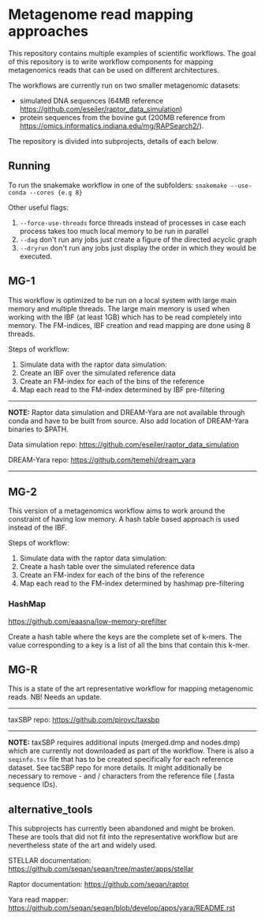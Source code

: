 # Metagenome read mapping approaches

This repository contains multiple examples of scientific workflows. The goal of this repository is to write workflow components for mapping metagenomics reads that can be used on different architectures. 

The workflows are currently run on two smaller metagenomic datasets:
* simulated DNA sequences (64MB reference https://github.com/eseiler/raptor_data_simulation)
* protein sequences from the bovine gut (200MB reference from https://omics.informatics.indiana.edu/mg/RAPSearch2/).

The repository is divided into subprojects, details of each below.

## Running

To run the snakemake workflow in one of the subfolders:
`snakemake --use-conda --cores {e.g 8}`

Other useful flags:
1. `--force-use-threads` force threads instead of processes in case each process takes too much local memory to be run in parallel 
2. `--dag` don't run any jobs just create a figure of the directed acyclic graph
3. `--dryrun` don't run any jobs just display the order in which they would be executed.

## MG-1

This workflow is optimized to be run on a local system with large main memory and multiple threads. The large main memory is used when working with the IBF (at least 1GB) which has to be read completely into memory. The FM-indices, IBF creation and read mapping are done using 8 threads. 


Steps of workflow:
1. Simulate data with the raptor data simulation:
2. Create an IBF over the simulated reference data
3. Create an FM-index for each of the bins of the reference
4. Map each read to the FM-index determined by IBF pre-filtering

---

**NOTE:** Raptor data simulation and DREAM-Yara are not available through conda and have to be built from source. Also add location of DREAM-Yara binaries to $PATH.

Data simulation repo:
https://github.com/eseiler/raptor_data_simulation

DREAM-Yara repo:
https://github.com/temehi/dream_yara

---

## MG-2

This version of a metagenomics workflow aims to work around the constraint of having low memory. A hash table based approach is used instead of the IBF.

Steps of workflow:
1. Simulate data with the raptor data simulation:
2. Create a hash table over the simulated reference data
3. Create an FM-index for each of the bins of the reference
4. Map each read to the FM-index determined by hashmap pre-filtering

### HashMap

https://github.com/eaasna/low-memory-prefilter

Create a hash table where the keys are the complete set of k-mers. The value corresponding to a key is a list of all the bins that contain this k-mer.  

## MG-R 
This is a state of the art representative workflow for mapping metagenomic reads. NB! Needs an update.

---

taxSBP repo:
https://github.com/pirovc/taxsbp

---

**NOTE:** taxSBP requires additional inputs (merged.dmp and nodes.dmp) which are currently not downloaded as part of the workflow. There is also a `seqinfo.tsv` file that has to be created specifically for each reference dataset. See tacSBP repo for more details. It might additionally be necessary to remove - and / characters from the reference file (.fasta sequence IDs).

## alternative_tools

This subprojects has currently been abandoned and might be broken. These are tools that did not fit into the representative workflow but are nevertheless state of the art and widely used.

STELLAR documentation:
https://github.com/seqan/seqan/tree/master/apps/stellar

Raptor documentation:
https://github.com/seqan/raptor

Yara read mapper:
https://github.com/seqan/seqan/blob/develop/apps/yara/README.rst
